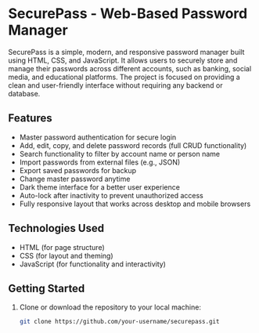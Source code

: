 # SecurePass - Web-Based Password Manager

SecurePass is a simple, modern, and responsive password manager built using HTML, CSS, and JavaScript. It allows users to securely store and manage their passwords across different accounts, such as banking, social media, and educational platforms. The project is focused on providing a clean and user-friendly interface without requiring any backend or database.

## Features

- Master password authentication for secure login
- Add, edit, copy, and delete password records (full CRUD functionality)
- Search functionality to filter by account name or person name
- Import passwords from external files (e.g., JSON)
- Export saved passwords for backup
- Change master password anytime
- Dark theme interface for a better user experience
- Auto-lock after inactivity to prevent unauthorized access
- Fully responsive layout that works across desktop and mobile browsers

## Technologies Used

- HTML (for page structure)
- CSS (for layout and theming)
- JavaScript (for functionality and interactivity)

## Getting Started

1. Clone or download the repository to your local machine:
   ```bash
   git clone https://github.com/your-username/securepass.git
